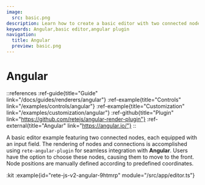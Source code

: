 ```yaml
---
image:
  src: basic.png
description: Learn how to create a basic editor with two connected nodes using integration with Angular. This example features a rendering using rete-angular-plugin
keywords: Angular,basic editor,angular plugin
navigation:
  title: Angular
  preview: basic.png
---
```


# Angular

::references
:ref-guide{title="Guide" link="/docs/guides/renderers/angular"}
:ref-example{title="Controls" link="/examples/controls/angular"}
:ref-example{title="Customization" link="/examples/customization/angular"}
:ref-github{title="Plugin" link="https://github.com/retejs/angular-render-plugin"}
:ref-external{title="Angular" link="https://angular.io/"}
::

A basic editor example featuring two connected nodes, each equipped with an input field. The rendering of nodes and connections is accomplished using `rete-angular-plugin` for seamless integration with **Angular**. Users have the option to choose these nodes, causing them to move to the front. Node positions are manually defined according to predefined coordinates.

:kit
:example{id="rete-js-v2-angular-9htmrp" module="/src/app/editor.ts"}
